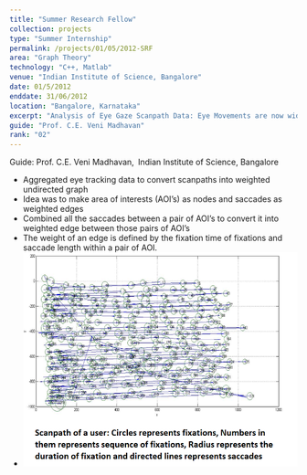 ```yaml
---
title: "Summer Research Fellow"
collection: projects
type: "Summer Internship"
permalink: /projects/01/05/2012-SRF
area: "Graph Theory"
technology: "C++, Matlab"
venue: "Indian Institute of Science, Bangalore"
date: 01/5/2012
enddate: 31/06/2012
location: "Bangalore, Karnataka"
excerpt: "Analysis of Eye Gaze Scanpath Data: Eye Movements are now widely used to investigate cognitive processes during reading. In this study, we tried to analyze the scan path data of different users. "
guide: "Prof. C.E. Veni Madhavan"
rank: "02"
---
```


Guide: Prof. C.E. Veni Madhavan,&ensp;Indian Institute of Science, Bangalore

* Aggregated eye tracking data to convert scanpaths into weighted undirected graph
* Idea was to make area of interests (AOI’s) as nodes and saccades as weighted edges
* Combined all the saccades between a pair of AOI’s to convert it into weighted edge between those pairs of AOI’s
* The weight of an edge is defined by the fixation time of fixations and saccade length within a pair of AOI.
* ![scanpath](../images/scanpath.PNG)
